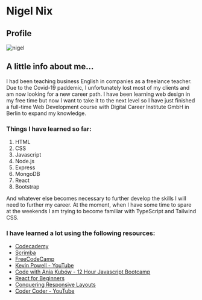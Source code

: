 # Nigel Nix
## Profile


![nigel](https://user-images.githubusercontent.com/82499343/157449382-7ee16c06-d249-4771-a9fa-46b520024312.jpg)


## A little info about me...

I had been teaching business English in companies as a freelance teacher. Due to the Covid-19 paddemic, I unfortunately lost most of my clients and am now looking for a new career path. I have been learning web design in my free time but now I want to take it to the next level so I have just finished a full-time Web Development course with Digital Career Institute GmbH in Berlin to expand my knowledge. 

### Things I have learned so far:
1. HTML
2. CSS
3. Javascript
4. Node.js
5. Express
6. MongoDB
7. React
8. Bootstrap

And whatever else becomes necessary to further develop the skills I will need to further my career. At the moment, when I have some time to spare at the weekends I am trying to become familiar with TypeScript and Tailwind CSS.  

### I have learned a lot using the following resources:
- [Codecademy](https://www.codecademy.com/)
- [Scrimba](https://scrimba.com/)
- [FreeCodeCamp](https://www.freecodecamp.org/)
- [Kevin Powell - YouTube](https://www.youtube.com/kepowob)
- [Code with Ania Kubów - 12 Hour Javascript Bootcamp](https://www.youtube.com/watch?v=Xm4BObh4MhI&t=21793s)
- [React for Beginners](https://www.youtube.com/watch?v=bMknfKXIFA8&t=60s) 
- [Conquering Responsive Layouts](https://courses.kevinpowell.co/conquering-responsive-layouts)
- [Coder Coder - YouTube](https://www.youtube.com/channel/UCzNf0liwUzMN6_pixbQlMhQ)

